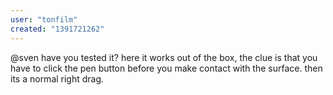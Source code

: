 ```yaml
---
user: "tonfilm"
created: "1391721262"
---
```


@sven have you tested it? here it works out of the box, the clue is that you have to click the pen button before you make contact with the surface. then its a normal right drag.
